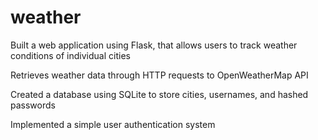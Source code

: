 # weather

Built a web application using Flask, that allows users to track weather conditions of individual cities

Retrieves weather data through HTTP requests to OpenWeatherMap API

Created a database using SQLite to store cities, usernames, and hashed passwords

Implemented a simple user authentication system 
